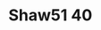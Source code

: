# Shaw51 40
<a name="material" />
<script type="application/ld+json">

  {
    "@context": "https://schema.org/",
    "@type": "ChemicalSubstance",
    "http://purl.org/dc/terms/conformsTo":
      {
        "@type": "CreativeWork",
        "@id": "https://bioschemas.org/profiles/ChemicalSubstance/0.4-RELEASE/"
      },
    "@id": "https://egonw.github.io/nanowiki/nanowiki70.html#material",
    "name": "Shaw51 40",
    "sameAs: "http://127.0.0.1/mediawiki/index.php/Special:URIResolver/Shaw51_40"
  }
</script>

